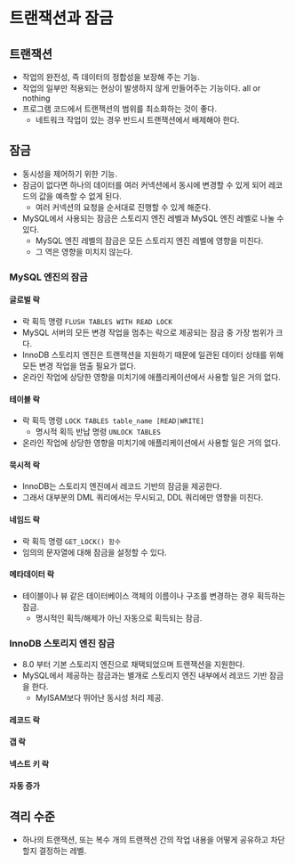 # 트랜잭션과 잠금

## 트랜잭션

* 작업의 완전성, 즉 데이터의 정합성을 보장해 주는 기능.
* 작업의 일부만 적용되는 현상이 발생하지 않게 만들어주는 기능이다. all or nothing
* 프로그램 코드에서 트랜잭션의 범위를 최소화하는 것이 좋다.
  * 네트워크 작업이 있는 경우 반드시 트랜잭션에서 배제해야 한다.

## 잠금

* 동시성을 제어하기 위한 기능.
* 잠금이 없다면 하나의 데이터를 여러 커넥션에서 동시에 변경할 수 있게 되어 레코드의 값을 예측할 수 없게 된다.
  * 여러 커넥션의 요청을 순서대로 진행할 수 있게 해준다.
* MySQL에서 사용되는 잠금은 스토리지 엔진 레벨과 MySQL 엔진 레벨로 나눌 수 있다.
  * MySQL 엔진 레벨의 잠금은 모든 스토리지 엔진 레벨에 영향을 미친다.
  * 그 역은 영향을 미치지 않는다.

### MySQL 엔진의 잠금

#### 글로벌 락

* 락 획득 명령 `FLUSH TABLES WITH READ LOCK`&#x20;
* MySQL 서버의 모든 변경 작업을 멈추는 락으로 제공되는 잠금 중 가장 범위가 크다.
* InnoDB 스토리지 엔진은 트랜잭션을 지원하기 때문에 일관된 데이터 상태를 위해 모든 변경 작업을 멈출 필요가 없다.
* 온라인 작업에 상당한 영향을 미치기에 애플리케이션에서 사용할 일은 거의 없다.

#### 테이블 락

* 락 획득 명령 `LOCK TABLES table_name [READ|WRITE]`
  * 명시적 획득 반납 명령 `UNLOCK TABLES`
* 온라인 작업에 상당한 영향을 미치기에 애플리케이션에서 사용할 일은 거의 없다.

#### 묵시적 락

* InnoDB는 스토리지 엔진에서 레코드 기반의 잠금을 제공한다.
* 그래서 대부분의 DML 쿼리에서는 무시되고, DDL 쿼리에만 영향을 미친다.

#### 네임드 락

* 락 획득 명령 `GET_LOCK() 함수`
* 임의의 문자열에 대해 잠금을 설정할 수 있다.

#### 메타데이터 락

* 테이블이나 뷰 같은 데이터베이스 객체의 이름이나 구조를 변경하는 경우 획득하는 잠금.
  * 명시적인 획득/해제가 아닌 자동으로 획득되는 잠금.

### InnoDB 스토리지 엔진 잠금

* 8.0 부터 기본 스토리지 엔진으로 채택되었으며 트랜잭션을 지원한다.
* MySQL에서 제공하는 잠금과는 별개로 스토리지 엔진 내부에서 레코드 기반 잠금을 한다.
  * MyISAM보다 뛰어난 동시성 처리 제공.

#### 레코드 락

#### 갭 락

#### 넥스트 키 락

#### 자동 증가&#x20;

## 격리 수준

* 하나의 트랜잭션, 또는 복수 개의 트랜잭션 간의 작업 내용을 어떻게 공유하고 차단할지 결정하는 레벨.

####
